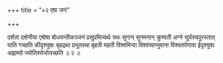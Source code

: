 +++
title = "०२ एषा जनं"

+++

दर्शता दर्शनीया एषोषा बोधयन्तीकञ्जनं प्रसुप्रमित्यर्थः पथः सुगान् सुगमनान् क्रुण्वती अग्ने सूर्यस्यपुरस्तात् याति गच्छति कीदृश्युषाः बृहद्रथा प्रभूतरथा बृहती महती विश्वमिन्वा विश्वंव्याप्नुवाना विश्वतर्पणावा ईदृश्युषाः अह्नामग्रे ज्योतिस्तेजोयच्छति ॥ २ ॥